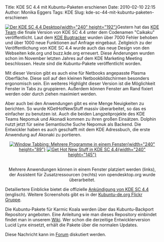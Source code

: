 Title: KDE SC 4.4 mit Kubuntu-Paketen erschienen
Date: 2010-02-10 22:15
Author: Monika Eggers
Tags: KDE
Slug: kde-sc-44-mit-kubuntu-paketen-erschienen

[![Der KDE SC 4.4
Desktop](http://farm5.static.flickr.com/4060/4344699104_9ac42af6c1_m.jpg){width="240"
height="192"}](http://www.flickr.com/photos/37728609@N00/4344699104/ "Das Bild in der Großansicht auf Flickr")Gestern
hat das [KDE Team](http://www.kde.org "http://www.kde.org") die finale
Version von KDE SC 4.4 unter dem Codenamen "Caikaku" veröffentlicht.
Laut dem [KDE Bugtracker](http://bugs.kde.org "http://bugs.kde.org")
wurden über 7000 Fehler behoben und über 1000 neue Funktionen auf
Anfrage eingebaut. Zeitgleich zu der Veröffentlichung von KDE SC 4.4
wurde auch das neue Design von den Webseiten kde.org und buzz.kde.org
erneuert. Diese Änderungen wurden schon im November letzten Jahres auf
dem KDE Marketing Meeting beschlossen. Heute sind die Kubuntu-Pakete
veröffentlicht worden.


Mit dieser Version gibt es auch eine für Netbooks angepasste Plasma
Oberfläche. Diese soll auf den kleinen Netbookbildschirmen besonders
ergonomisch sein. Ein weiteres Highlight dieser Version ist die
Möglichkeit Fenster in Tabs zu gruppieren. Außerdem können Fenster am
Rand fixiert werden oder durch ziehen maximiert werden.


<!--break--><!--break-->

Aber auch bei den Anwendungen gibt es eine Menge Neuigkeiten zu
berichten. So wurde KGetHotNewStuff massiv überarbeitet, so das es
einfacher zu benutzen ist. Auch die beiden Langzeitprojekte des KDE
Teams Nepomuk und Akonadi kommen zu ihren großen Einsätzen. Dolphin
nutzt jetzt für seine Semantische Suche Nepomuk als Backend. Die
Entwickler haben es auch geschafft mit dem KDE Adressbuch, die erste
Anwendung auf Akonaki zu portieren.


<div style="text-align: center; margin-left: auto; display:inline;">


[![Window Tabbing: Mehrere Programme in einem
Fenster](http://farm5.static.flickr.com/4024/4344641142_cd529ceef2_m.jpg){width="240"
height="89"}](http://www.flickr.com/photos/37728609@N00/4344641142/ "Das Bild in der Großansicht auf Flickr") [![Get
Hot New Stuff in KDE SC
4.4](http://farm5.static.flickr.com/4009/4344641150_3bda7dd385_m.jpg){width="240"
height="145"}](http://www.flickr.com/photos/37728609@N00/4344641150/ "Das Bild in der Großansicht auf Flickr")  
</br>


Mehrere Anwendungen können in einem Fenster platziert werden (links),
der Assistent für Zusatzressourcen (rechts) von opendesktop.org wurde
überarbeitet.




</div>


Detailiertere Einblicke bietet die offizielle [Ankündigung von KDE SC
4.4](http://www.kde.org/announcements/4.4/ "http://www.kde.org/announcements/4.4/")
(englisch). Weitere Screenshots gibt es in der [Kubuntu-de.org Flickr
Gruppe](http://www.flickr.com/search/groups/?m=pool&w=26811361@N00&q=kde44).


Die Kubuntu-Pakete für Karmic Koala werden über das Kubuntu-Backport
Repository angeboten. Eine Anleitung wie man dieses Repository einbindet
findet man in unserem
[Wiki](http://wiki.kubuntu-de.org/Installation/Upgrade/Kubuntu_9.10_auf_KDE_SC_4.4_aktualisieren "http://wiki.kubuntu-de.org/Installation/Upgrade/Kubuntu_9.10_auf_KDE_SC_4.4_aktualisieren").
Wer schon die derzeitige Entwicklerversion Lucid Lynx einsetzt, erhält
die Pakete über die normalen Updates.


Diese Nachricht kann im
[Forum](http://forum.kubuntu-de.org/index.php?board=1.0 "http://forum.kubuntu-de.org/index.php?board=1.0")
diskutiert werden.



